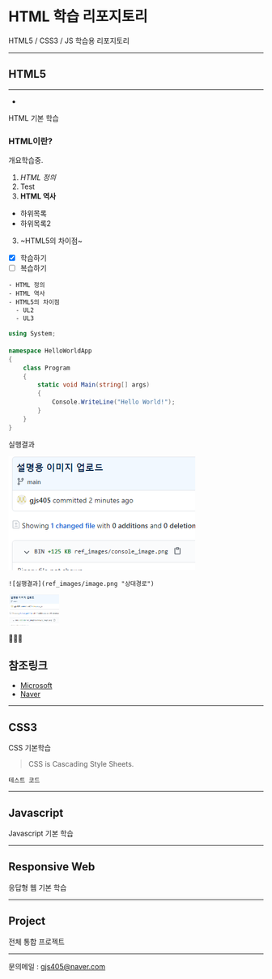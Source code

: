 # HTML 학습 리포지토리
HTML5 / CSS3 / JS 학습용 리포지토리


-----------------

## HTML5
----------------
-
HTML 기본 학습

### HTML이란?
개요학습중.
1. *HTML 정의*
  1. Test
2. **HTML 역사**
  - 하위목록
  - 하위목록2
3. ~HTML5의 차이점~

- [x] 학습하기
- [ ] 복습하기
~~~
- HTML 정의
- HTML 역사
- HTML5의 차이점
  - UL2
  - UL3
~~~

```csharp
using System;

namespace HelloWorldApp
{
    class Program
    {
        static void Main(string[] args)
        {
            Console.WriteLine("Hello World!");
        }
    }
}
```
실행결과

![실행결과](https://github.com/gjs405/StudyHtml/blob/main/ref_images/image.png "절대경로")

```
![실행결과](ref_images/image.png "상대경로")
```

<img src="ref_images/image.png" width="100" title="절대경로" alt="실행결과" />

🤣🤣🤣

참조링크
-----
- [Microsoft](https://www.microsoft.com)
- [Naver](https://www.naver.com)
-------------
## CSS3
CSS 기본학습

> CSS is Cascading Style Sheets.

`테스트 코드`

-------------
## Javascript
Javascript 기본 학습

----------------
## Responsive Web
응답형 웹 기본 학습

---------------------
## Project
전체 통합 프로젝트

------------------------
문의메일 : <gjs405@naver.com>
